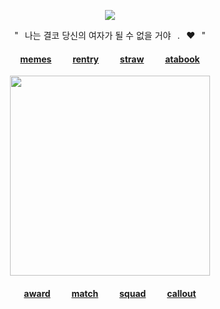 <div id="header" align="center">

![](https://komarev.com/ghpvc/?username=destroy-boys&style=plastic&color=lightgray&label=_fans_&base=1000)
<div id="header" align="center">

"⠀나는 결코 당신의 여자가 될 수 없을 거야⠀.⠀♥︎⠀"

<div id="header" align="center">

#### [memes](https://github.com/destroy-boys)  ⠀⠀‎  ‎  ‎  [rentry](https://rentry.co/tjkn)‎  ⠀⠀‎  ‎  ‎  ‎[straw](https://4megz.straw.page)  ⠀⠀‎  ‎  ‎  [atabook](https://lufeng.atabook.org/)

<img src=https://i.postimg.cc/RV0FmtVr/Untitled84-20250815003443.png width="320" height="320">

#### [award](https://github.com/pt-awards)  ⠀⠀‎  ‎  ‎  ‎[match](https://rentry.co/nwjns)  ⠀⠀‎  ‎  ‎  [squad](https://github.com/polysquad)  ⠀⠀‎  ‎  ‎  [callout](https://rentry.co/blears)

